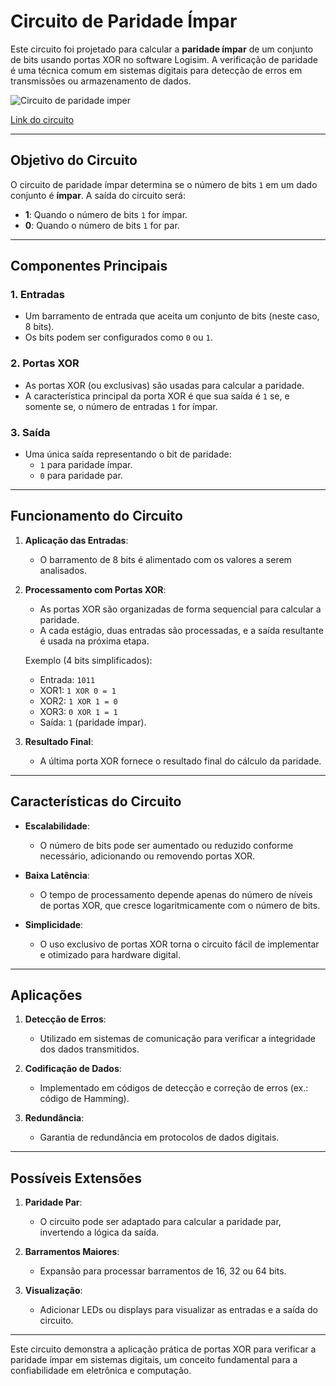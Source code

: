 # Circuito de Paridade Ímpar

Este circuito foi projetado para calcular a **paridade ímpar** de um conjunto de bits usando portas XOR no software Logisim. A verificação de paridade é uma técnica comum em sistemas digitais para detecção de erros em transmissões ou armazenamento de dados.

![Circuito de paridade imper](./Imagens/PARIDADEIMPAR.png)

[Link do circuito](./14-Paridade-Impar.circ)

---

## Objetivo do Circuito

O circuito de paridade ímpar determina se o número de bits `1` em um dado conjunto é **ímpar**. A saída do circuito será:

- **1**: Quando o número de bits `1` for ímpar.
- **0**: Quando o número de bits `1` for par.

---

## Componentes Principais

### 1. **Entradas**
   - Um barramento de entrada que aceita um conjunto de bits (neste caso, 8 bits).
   - Os bits podem ser configurados como `0` ou `1`.

### 2. **Portas XOR**
   - As portas XOR (ou exclusivas) são usadas para calcular a paridade.
   - A característica principal da porta XOR é que sua saída é `1` se, e somente se, o número de entradas `1` for ímpar.

### 3. **Saída**
   - Uma única saída representando o bit de paridade:
     - `1` para paridade ímpar.
     - `0` para paridade par.

---

## Funcionamento do Circuito

1. **Aplicação das Entradas**:
   - O barramento de 8 bits é alimentado com os valores a serem analisados.

2. **Processamento com Portas XOR**:
   - As portas XOR são organizadas de forma sequencial para calcular a paridade.
   - A cada estágio, duas entradas são processadas, e a saída resultante é usada na próxima etapa.

   Exemplo (4 bits simplificados):
   - Entrada: `1011`
   - XOR1: `1 XOR 0 = 1`
   - XOR2: `1 XOR 1 = 0`
   - XOR3: `0 XOR 1 = 1`
   - Saída: `1` (paridade ímpar).

3. **Resultado Final**:
   - A última porta XOR fornece o resultado final do cálculo da paridade.

---

## Características do Circuito

- **Escalabilidade**:
  - O número de bits pode ser aumentado ou reduzido conforme necessário, adicionando ou removendo portas XOR.

- **Baixa Latência**:
  - O tempo de processamento depende apenas do número de níveis de portas XOR, que cresce logaritmicamente com o número de bits.

- **Simplicidade**:
  - O uso exclusivo de portas XOR torna o circuito fácil de implementar e otimizado para hardware digital.

---

## Aplicações

1. **Detecção de Erros**:
   - Utilizado em sistemas de comunicação para verificar a integridade dos dados transmitidos.

2. **Codificação de Dados**:
   - Implementado em códigos de detecção e correção de erros (ex.: código de Hamming).

3. **Redundância**:
   - Garantia de redundância em protocolos de dados digitais.

---

## Possíveis Extensões

1. **Paridade Par**:
   - O circuito pode ser adaptado para calcular a paridade par, invertendo a lógica da saída.

2. **Barramentos Maiores**:
   - Expansão para processar barramentos de 16, 32 ou 64 bits.

3. **Visualização**:
   - Adicionar LEDs ou displays para visualizar as entradas e a saída do circuito.

---

Este circuito demonstra a aplicação prática de portas XOR para verificar a paridade ímpar em sistemas digitais, um conceito fundamental para a confiabilidade em eletrônica e computação.
